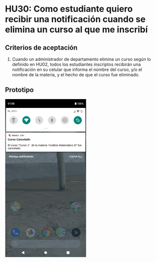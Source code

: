 # HU30: Como estudiante quiero recibir una notificación cuando se elimina un curso al que me inscribí

## Criterios de aceptación
1. Cuando un administrador de departamento elimina un curso según lo definido en HU02, todos los estudiantes inscriptos recibirán una notificación en su celular que informa el nombre del curso, y/o el nombre de la materia, y el hecho de que el curso fue eliminado.

## Prototipo
![Menú lateral de navegación](./prototipos/notificaciones_curso_cancelado.png)
